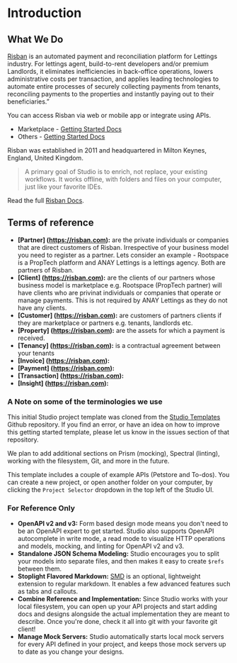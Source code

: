 # Introduction

## What We Do
[Risban](https://risban.com) is an automated payment and reconciliation platform for Lettings industry. For lettings agent, build-to-rent developers and/or premium Landlords, it eliminates inefficiencies in back-office operations, lowers administrative costs per transaction, and applies leading technologies to automate entire processes of securely collecting payments from tenants, reconciling payments to the properties and instantly paying out to their beneficiaries.”

You can access Risban via web or mobile app or integrate using APIs.
- Marketplace - [Getting Started Docs](https://risban.com)
- Others - [Getting Started Docs](https://risban.com)

Risban was established in 2011 and headquartered in Milton Keynes, England, United Kingdom.

> A primary goal of Studio is to enrich, not replace, your existing workflows. It works offline, with folders and files on your computer, just like your favorite IDEs.

Read the full [Risban Docs](https://risban.com).

## Terms of reference

- **[Partner] (https://risban.com):** are the private individuals or companies that are direct customers of Risban. Irrespective of your business model you need to register as a partner. Lets consider an example - Rootspace is a PropTech platform and ANAY Lettings is a lettings agency. Both are partners of Risban. 
- **[Client] (https://risban.com):** are the clients of our partners whose business model is marketplace e.g. Rootspace (PropTech partner) will have clients who are privinat individuals or companies that operate or manage payments. This is not required by ANAY Lettings as they do not have any clients. 
- **[Customer] (https://risban.com):** are customers of partners clients if they are marketplace or partners e.g. tenants, landlords etc.
- **[Property] (https://risban.com):** are the assets for which a payment is received.
- **[Tenancy] (https://risban.com):** is a contractual agreement between your tenants
- **[Invoice] (https://risban.com):** 
- **[Payment] (https://risban.com):**
- **[Transaction] (https://risban.com):**
- **[Insight] (https://risban.com):**

### A Note on some of the terminologies we use

This initial Studio project template was cloned from the [Studio Templates](https://github.com/stoplightio/studio-templates) Github repository. If you find an error, or have an idea on how to improve this getting started template, please let us know in the issues section of that repository.

We plan to add additional sections on Prism (mocking), Spectral (linting), working with the filesystem, Git, and more in the future.

This template includes a couple of example APIs (Petstore and To-dos). You can create a new project, or open another folder on your computer, by clicking the `Project Selector` dropdown in the top left of the Studio UI.

### For Reference Only

- **OpenAPI v2 and v3:** Form based design mode means you don't need to be an OpenAPI expert to get started. Studio also supports OpenAPI autocomplete in write mode, a read mode to visualize HTTP operations and models, mocking, and linting for OpenAPI v2 and v3.
- **Standalone JSON Schema Modeling:** Studio encourages you to split your models into separate files, and then makes it easy to create `$refs` between them.
- **Stoplight Flavored Markdown:** [SMD](./markdown/stoplight-flavored-markdown.md) is an optional, lightweight extension to regular markdown. It enables a few advanced features such as tabs and callouts.
- **Combine Reference and Implementation:** Since Studio works with your local filesystem, you can open up your API projects and start adding docs and designs alongside the actual implementation they are meant to describe. Once you're done, check it all into git with your favorite git client!
- **Manage Mock Servers:** Studio automatically starts local mock servers for every API defined in your project, and keeps those mock servers up to date as you change your designs.

